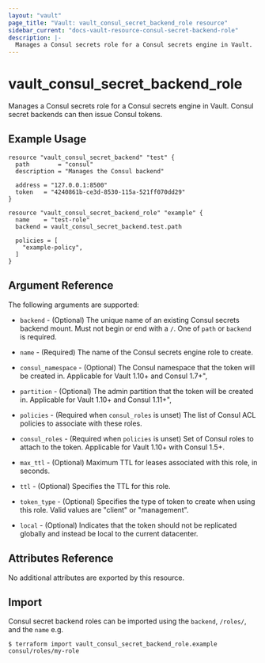 ```yaml
---
layout: "vault"
page_title: "Vault: vault_consul_secret_backend_role resource"
sidebar_current: "docs-vault-resource-consul-secret-backend-role"
description: |-
  Manages a Consul secrets role for a Consul secrets engine in Vault.
---
```


# vault\_consul\_secret\_backend\_role

Manages a Consul secrets role for a Consul secrets engine in Vault. Consul secret backends can then issue Consul tokens.

## Example Usage

```hcl
resource "vault_consul_secret_backend" "test" {
  path        = "consul"
  description = "Manages the Consul backend"

  address = "127.0.0.1:8500"
  token   = "4240861b-ce3d-8530-115a-521ff070dd29"
}

resource "vault_consul_secret_backend_role" "example" {
  name    = "test-role"
  backend = vault_consul_secret_backend.test.path

  policies = [
    "example-policy",
  ]
}
```

## Argument Reference

The following arguments are supported:

* `backend` - (Optional) The unique name of an existing Consul secrets backend mount. Must not begin or end with a `/`. One of `path` or `backend` is required.

* `name` - (Required) The name of the Consul secrets engine role to create.
 
* `consul_namespace` - (Optional) The Consul namespace that the token will be created in.
   Applicable for Vault 1.10+ and Consul 1.7+",

* `partition` - (Optional) The admin partition that the token will be created in.
   Applicable for Vault 1.10+ and Consul 1.11+",

* `policies` - (Required when `consul_roles` is unset) The list of Consul ACL policies to associate with these roles.

* `consul_roles` - (Required when `policies` is unset) Set of Consul roles to attach to the token.
   Applicable for Vault 1.10+ with Consul 1.5+.

* `max_ttl` - (Optional) Maximum TTL for leases associated with this role, in seconds.

* `ttl` - (Optional) Specifies the TTL for this role.

* `token_type` - (Optional) Specifies the type of token to create when using this role. Valid values are "client" or "management".

* `local` - (Optional) Indicates that the token should not be replicated globally and instead be local to the current datacenter.

## Attributes Reference

No additional attributes are exported by this resource.

## Import

Consul secret backend roles can be imported using the `backend`, `/roles/`, and the `name` e.g.

```
$ terraform import vault_consul_secret_backend_role.example consul/roles/my-role
```
